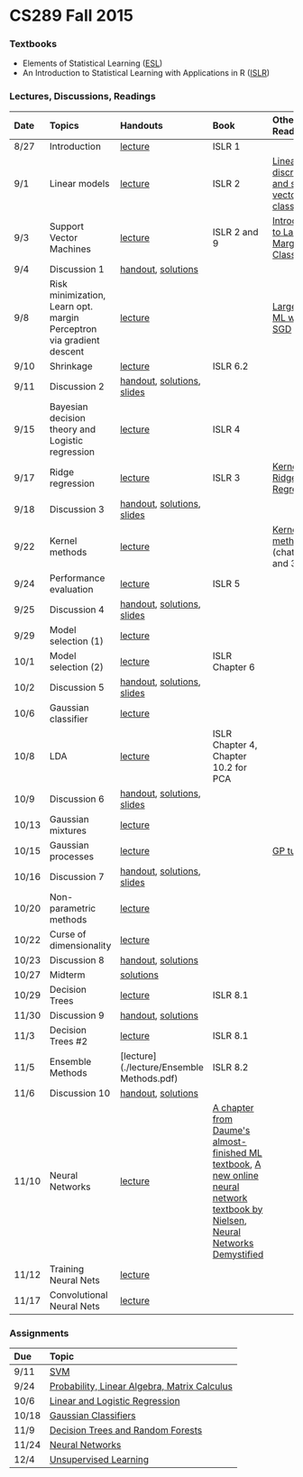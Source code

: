 # CS289 Fall 2015

### Textbooks

* Elements of Statistical Learning ([ESL](http://statweb.stanford.edu/~tibs/ElemStatLearn/))
* An Introduction to Statistical Learning with Applications in R ([ISLR](http://www-bcf.usc.edu/~gareth/ISL/getbook.html))

### Lectures, Discussions, Readings

Date | Topics | Handouts | Book | Other Readings
:-- | :-- | :-- | :-- | :--
8/27 | Introduction | [lecture](./lecture/Lecture_1_slides.pdf) | ISLR 1 |
9/1 | Linear models | [lecture](./lecture/CS189_lecture2_final_fall2015.pptx)| ISLR 2 | [Linear discriminant and support vector classifiers](./articles/guyon_stork_nips98.pdf)
9/3 | Support Vector Machines | [lecture](./lecture/CS189_lecture3_final_fall2015.pptx)| ISLR 2 and 9 | [Introduction to Large Margin Classifier](./articles/large_margin.pdf)
9/4 | Discussion 1 | [handout](./discussion/discussion01.pdf), [solutions](./discussion/discussion01_solution.pdf) | |
9/8 | Risk minimization, Learn opt. margin Perceptron via gradient descent | [lecture](./lecture/CS189_lecture4_final_fall2015.pptx) | | [Large scale ML with SGD](./articles/compstat-2010.pdf)
9/10 | Shrinkage | [lecture](./lecture/CS189_lecture5_shrinkage_fall2015.pptx) | ISLR 6.2 |
9/11 | Discussion 2 | [handout](./discussion/discussion02.pdf), [solutions](./discussion/discussion02_solution.pdf), [slides](./discussion/discussion2.pptx) | |
9/15 | Bayesian decision theory and Logistic regression | [lecture](./lecture/CS189_lecture6_logistic_regression_fall2015_final.pptx) | ISLR 4 |
9/17 | Ridge regression | [lecture](./lecture/CS189_lecture7_ridge_regression_fall2015_final.pptx) | ISLR 3 | [Kernel Ridge Regression](./articles/KernelRidge.pdf)
9/18 | Discussion 3 | [handout](./discussion/discussion03.pdf), [solutions](./discussion/discussion03_solution.pdf), [slides](./discussion/discussion3.pptx) | |
9/22 | Kernel methods | [lecture](./lecture/CS189_lecture8_kernel_machines_fall2015_final.pptx) | | [Kernel methods](./articles/Kernel_Methods_for_Pattern_Analysis_-_John_Shawe-Taylor_&_Nello_Christianini.pdf) (chatper 2 and 3)
9/24 | Performance evaluation | [lecture](./lecture/CS189_lecture9_performance_evaluation_fall2015_final.pptx) | ISLR 5 | 
9/25 | Discussion 4 | [handout](./discussion/discussion04.pdf), [solutions](./discussion/discussion04_solution.pdf), [slides](./discussion/discussion4.pptx)
9/29 | Model selection (1) | [lecture](./lecture/CS189_lecture10_model_search_fall2015_final.pptx) | |
10/1 | Model selection (2) | [lecture](./lecture/CS189_lecture11_embedded_methods_fall2015_final.pptx) | ISLR Chapter 6 |
10/2 | Discussion 5 | [handout](./discussion/discussion05.pdf), [solutions](./discussion/discussion05_solution.pdf), [slides](./discussion/discussion5.pptx) | |
10/6 | Gaussian classifier | [lecture](./lecture/CS189_lecture12_gaussian_classifier_fall2015_final.pptx) | 
10/8 | LDA | [lecture](./lecture/CS189_lecture13_LDA_fall2015_finalpptx.pptx) | ISLR Chapter 4, Chapter 10.2 for PCA |
10/9 | Discussion 6 | [handout](./discussion/discussion06.pdf), [solutions](./discussion/discussion06_solution.pdf), [slides](./discussion/discussion6.pptx)
10/13 | Gaussian mixtures | [lecture](./lecture/CS189_lecture14_Mixture_models_fall2015_final.pptx) | 
10/15 | Gaussian processes | [lecture](./lecture/CS189_lecture15_Gaussian_Processes_fall2015_final.pptx) | | [GP tutorial](./articles/RW2.pdf)
10/16 | Discussion 7 | [handout](./discussion/discussion07.pdf), [solutions](./discussion/discussion07_solution.pdf), [slides](./discussion/discussion7.pptx)
10/20 | Non-parametric methods | [lecture](./lecture/nn1.pdf) |
10/22 | Curse of dimensionality | [lecture](./lecture/nn2_f15.pdf) |
10/23 | Discussion 8 | [handout](./discussion/discussion08.pdf), [solutions](./discussion/discussion08_solution.pdf)
10/27 | Midterm | [solutions](./exams/mt_fa15_soln.pdf)
10/29 | Decision Trees | [lecture](./lecture/dtrees1.pdf) | ISLR 8.1
11/30 | Discussion 9 | [handout](./discussion/discussion09.pdf), [solutions](./discussion/discussion09_solution.pdf)
11/3 | Decision Trees #2 | [lecture](./lecture/dtrees2.pdf) | ISLR 8.1
11/5 | Ensemble Methods | [lecture](./lecture/Ensemble Methods.pdf) | ISLR 8.2
11/6 | Discussion 10 | [handout](./discussion/discussion10.pdf), [solutions](./discussion/discussion10_solution.pdf)
11/10 | Neural Networks | [lecture](./lecture/nnets1.pdf) | [A chapter from Daume's almost-finished ML textbook](http://ciml.info/dl/v0_9/ciml-v0_9-ch08.pdf), [A new online neural network textbook by Nielsen](http://neuralnetworksanddeeplearning.com/index.html), [Neural Networks Demystified ](https://www.youtube.com/watch?v=bxe2T-V8XRs)
11/12 | Training Neural Nets | [lecture](./lecture/nnets2.pdf)
11/17 | Convolutional Neural Nets | [lecture](./lecture/ConvNets.pdf)

### Assignments
Due | Topic
:-- | :--
9/11 | [SVM](./hw1/hw1.pdf)
9/24 | [Probability, Linear Algebra, Matrix Calculus](./hw2/hw2.pdf)
10/6 | [Linear and Logistic Regression](./hw3/hw3.pdf)
10/18 | [Gaussian Classifiers](./hw4/hw4.pdf)
11/9 | [Decision Trees and Random Forests](./hw5/hw5.pdf)
11/24 | [Neural Networks](./hw6/hw6.pdf)
12/4 | [Unsupervised Learning](./hw7/hw7.pdf)
